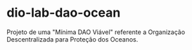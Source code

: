 # dio-lab-dao-ocean
Projeto de uma "Mínima DAO Viável" referente a Organização Descentralizada para Proteção dos Oceanos. 
